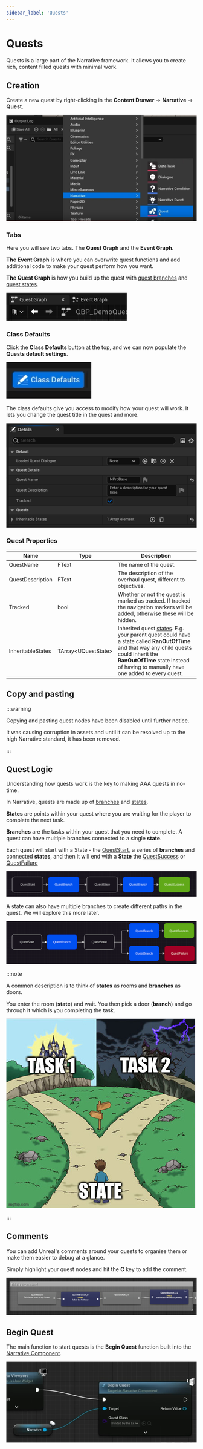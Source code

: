 ```yaml
---
sidebar_label: 'Quests'
---
```


# Quests

Quests is a large part of the Narrative framework. It allows you to create rich, content filled quests with minimal work.

## Creation

Create a new quest by right-clicking in the **Content Drawer** -> **Narrative** -> **Quest**.

![quest-creation.png](..%2F..%2F..%2Fstatic%2Fimg%2Fquests%2Fquest-creation.png)

### Tabs

Here you will see two tabs. The **Quest Graph** and the **Event Graph**.

**The Event Graph** is where you can overwrite quest functions and add additional code to make your quest perform how you want.

**The Quest Graph** is how you build up the quest with [quest branches](./branches.md) and [quest states](./states).

![quest-tabs.png](..%2F..%2F..%2Fstatic%2Fimg%2Fquests%2Fquest-tabs.png)

### Class Defaults

Click the **Class Defaults** button at the top, and we can now populate the **Quests default settings**.

![creation-default-settings-class.png](/img/dialogue/creation-default-settings-class.png)

The class defaults give you access to modify how your quest will work. It lets you change the quest title in the quest and more.

![quest-defaults.png](..%2F..%2F..%2Fstatic%2Fimg%2Fquests%2Fquest-defaults.png)

### Quest Properties

| Name              | Type                  | Description                                                                                                                                                                                                                                  |
|-------------------|-----------------------|----------------------------------------------------------------------------------------------------------------------------------------------------------------------------------------------------------------------------------------------|
| QuestName         | FText                 | The name of the quest.                                                                                                                                                                                                                       |
| QuestDescription  | FText                 | The description of the overhaul quest, different to objectives.                                                                                                                                                                              |
| Tracked           | bool                  | Whether or not the quest is marked as tracked. If tracked the navigation markers will be added, otherwise these will be hidden.                                                                                                              |
| InheritableStates | TArray\<UQuestState\> | Inherited quest [states](./states.md). E.g. your parent quest could have a state called **RanOutOfTime** and that way any child quests could inherit the **RanOutOfTime** state instead of having to manually have one added to every quest. |

## Copy and pasting

:::warning

Copying and pasting quest nodes have been disabled until further notice.

It was causing corruption in assets and until it can be resolved up to the high Narrative standard, it has been removed.

:::

## Quest Logic

Understanding how quests work is the key to making AAA quests in no-time.

In Narrative, quests are made up of [branches](./branches.md) and [states](./states.md).

**States** are points within your quest where you are waiting for the player to complete the next task.

**Branches** are the tasks within your quest that you need to complete. A quest can have multiple branches connected to a single **state**.

Each quest will start with a State - the [QuestStart](./states.md#quest-start), a series of **branches** and connected **states**, and then it will end with a **State** the [QuestSuccess](./states.md#quest-success) or [QuestFailure](./states.md#quest-failure)

![quest-logic-1.png](..%2F..%2F..%2Fstatic%2Fimg%2Fquests%2Fquest-logic-1.png)

A state can also have multiple branches to create different paths in the quest. We will explore this more later.

![quest-logic-2.png](..%2F..%2F..%2Fstatic%2Fimg%2Fquests%2Fquest-logic-2.png)

:::note

A common description is to think of **states** as rooms and **branches** as doors.

You enter the room (**state**) and wait. You then pick a door (**branch**) and go through it which is you completing the task.

![quest-logic-3.png](..%2F..%2F..%2Fstatic%2Fimg%2Fquests%2Fquest-logic-3.png)

:::

## Comments

You can add Unreal's comments around your quests to organise them or make them easier to debug at a glance.

Simply highlight your quest nodes and hit the **C** key to add the comment.

![quest-comments.png](..%2F..%2F..%2Fstatic%2Fimg%2Fquests%2Fquest-comments.png)

## Begin Quest

The main function to start quests is the **Begin Quest** function built into the [Narrative Component](../tales-component).

![quests-beginquest.png](..%2F..%2F..%2Fstatic%2Fimg%2Fquests%2Fquests-beginquest.png)
